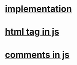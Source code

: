 # [implementation](./markdown/implementation.md)
# [html tag in js](./markdown/html%20tag%20in%20js.md)
# [comments in js](./markdown/comments.md)